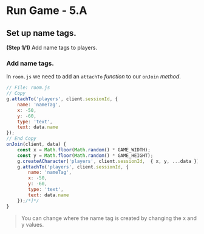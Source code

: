 # Run Game - 5.A

## Set up name tags.

**(Step 1/1)** Add name tags to players.

### Add name tags.

In `room.js` we need to add an `attachTo` _function_ to our `onJoin` _method_.

```javascript
// File: room.js
// Copy
g.attachTo('players', client.sessionId, {
	name: 'nameTag',
	x: -50,
	y: -60,
	type: 'text',
	text: data.name
});
// End Copy
onJoin(client, data) {
	const x = Math.floor(Math.random() * GAME_WIDTH);
	const y = Math.floor(Math.random() * GAME_HEIGHT);
	g.createACharacter('players', client.sessionId,  { x, y, ...data });/*[*/
	g.attachTo('players', client.sessionId, {
		name: 'nameTag',
		x: -50,
		y: -60,
		type: 'text',
		text: data.name
	});/*]*/
}
```

> You can change where the name tag is created by changing the x and y values.

